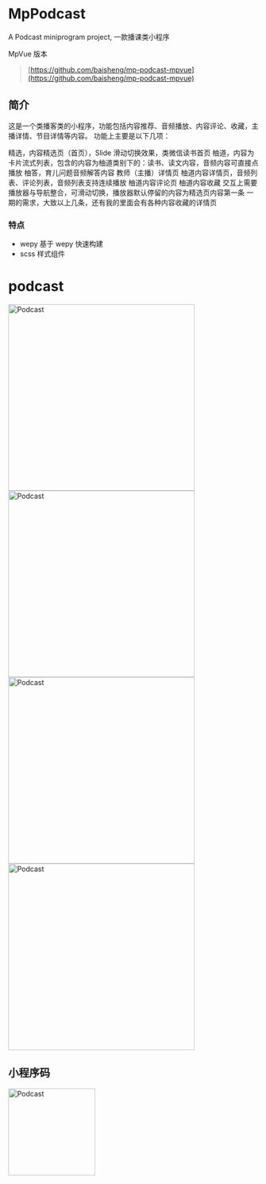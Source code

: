 MpPodcast
==========
A Podcast miniprogram project, 一款播课类小程序

MpVue 版本
> [https://github.com/baisheng/mp-podcast-mpvue](https://github.com/baisheng/mp-podcast-mpvue)

## 简介
这是一个类播客类的小程序，功能包括内容推荐、音频播放、内容评论、收藏，主播详情、节目详情等内容。
功能上主要是以下几项：

精选，内容精选页（首页），Slide 滑动切换效果，类微信读书首页
柚道，内容为卡片流式列表，包含的内容为柚道类别下的：读书、读文内容，音频内容可直接点播放
柚答，育儿问题音频解答内容
教师（主播）详情页
柚道内容详情页，音频列表、评论列表，音频列表支持连续播放
柚道内容评论页
柚道内容收藏
交互上需要播放器与导航整合，可滑动切换，播放器默认停留的内容为精选页内容第一条
一期的需求，大致以上几条，还有我的里面会有各种内容收藏的详情页

### 特点
- wepy 基于 wepy 快速构建
- scss 样式组件

# podcast
<img src="https://raw.githubusercontent.com/baisheng/podcast/master/doc/1.png" alt="Podcast" title="首页精选" width="375" />
<img src="https://raw.githubusercontent.com/baisheng/podcast/master/doc/2.png" alt="Podcast" title="柚答" width="375" />
<img src="https://github.com/baisheng/podcast/blob/master/doc/2-playing.png?raw=true" alt="Podcast" title="音频播放中" width="375" />
<img src="https://github.com/baisheng/podcast/blob/master/doc/3.png?raw=true" alt="Podcast" title="柚道" width="375" />

## 小程序码

<img src="https://github.com/baisheng/podcast/blob/master/doc/wechat.jpg?raw=true" alt="Podcast" title="小程序" width="175" />
